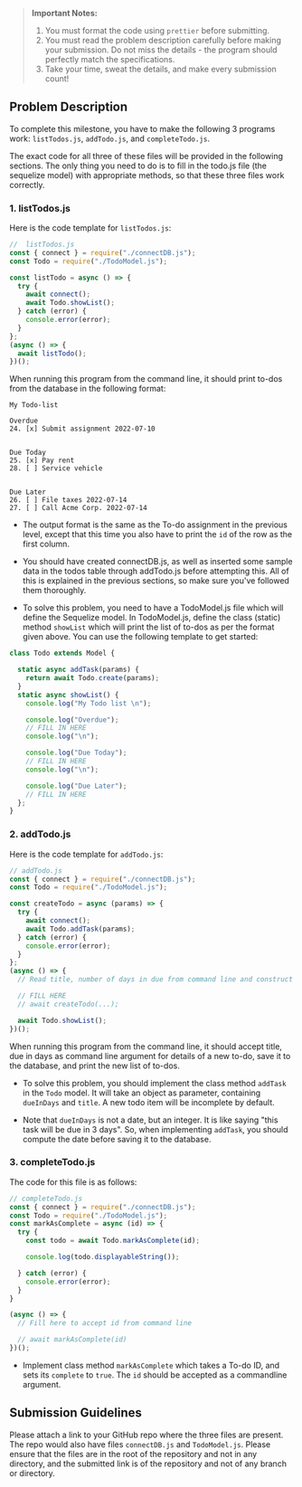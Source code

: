 > **Important Notes:**
>
> 1. You must format the code using `prettier` before submitting.
> 2. You must read the problem description carefully before making your submission. Do not miss the details - the program should perfectly match the specifications.
> 3. Take your time, sweat the details, and make every submission count!

## Problem Description

To complete this milestone, you have to make the following 3 programs work: `listTodos.js`, `addTodo.js`, and `completeTodo.js`.

The exact code for all three of these files will be provided in the following sections. The only thing you need to do is to fill in the todo.js file (the sequelize model) with appropriate methods, so that these three files work correctly.

### 1. listTodos.js

Here is the code template for `listTodos.js`:

```js
//  listTodos.js
const { connect } = require("./connectDB.js");
const Todo = require("./TodoModel.js");

const listTodo = async () => {
  try {
    await connect();
    await Todo.showList();
  } catch (error) {
    console.error(error);
  }
};
(async () => {
  await listTodo();
})();
```

When running this program from the command line, it should print to-dos from the database in the following format:

```
My Todo-list

Overdue
24. [x] Submit assignment 2022-07-10


Due Today
25. [x] Pay rent
28. [ ] Service vehicle


Due Later
26. [ ] File taxes 2022-07-14
27. [ ] Call Acme Corp. 2022-07-14
```

- The output format is the same as the To-do assignment in the previous level, except that this time you also have to print the `id` of the row as the first column.

- You should have created connectDB.js, as well as inserted some sample data in the todos table through addTodo.js before attempting this. All of this is explained in the previous sections, so make sure you've followed them thoroughly.

- To solve this problem, you need to have a TodoModel.js file which will define the Sequelize model. In TodoModel.js, define the class (static) method `showList` which will print the list of to-dos as per the format given above. You can use the following template to get started:

```js
class Todo extends Model {

  static async addTask(params) {
    return await Todo.create(params);
  }
  static async showList() {
    console.log("My Todo list \n");

    console.log("Overdue");
    // FILL IN HERE
    console.log("\n");

    console.log("Due Today");
    // FILL IN HERE
    console.log("\n");

    console.log("Due Later");
    // FILL IN HERE
  };
}

```

### 2. addTodo.js

Here is the code template for `addTodo.js`:

```js
// addTodo.js
const { connect } = require("./connectDB.js");
const Todo = require("./TodoModel.js");

const createTodo = async (params) => {
  try {
    await connect();
    await Todo.addTask(params);
  } catch (error) {
    console.error(error);
  }
};
(async () => {
  // Read title, number of days in due from command line and construct the todo item

  // FILL HERE
  // await createTodo(...);

  await Todo.showList();
})();

```

When running this program from the command line, it should accept title, due in days as command line argument for details of a new to-do, save it to the database, and print the new list of to-dos.

- To solve this problem, you should implement the class method `addTask` in the `Todo` model. It will take an object as parameter, containing `dueInDays` and `title`. A new todo item will be incomplete by default.

- Note that `dueInDays` is not a date, but an integer. It is like saying "this task will be due in 3 days". So, when implementing `addTask`, you should compute the date before saving it to the database.

### 3. completeTodo.js

The code for this file is as follows:

```js
// completeTodo.js
const { connect } = require("./connectDB.js");
const Todo = require("./TodoModel.js");
const markAsComplete = async (id) => {
  try {
    const todo = await Todo.markAsComplete(id);

    console.log(todo.displayableString());

  } catch (error) {
    console.error(error);
  }
}

(async () => {
  // Fill here to accept id from command line

  // await markAsComplete(id)
})();
```

- Implement class method `markAsComplete` which takes a To-do ID, and sets its `complete` to `true`. The `id` should be accepted as a commandline argument.

## Submission Guidelines

Please attach a link to your GitHub repo where the three files are present. The repo would also have files `connectDB.js` and `TodoModel.js`. Please ensure that the files are in the root of the repository and not in any directory, and the submitted link is of the repository and not of any branch or directory.
